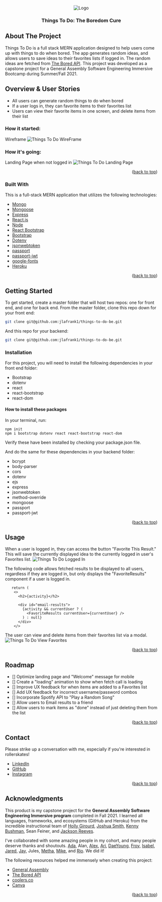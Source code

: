 <!-- PROJECT LOGO -->
<br />
<div align="center" id="top">
    <img src="assets/logo.png" alt="Logo">

  <h3 align="center">Things To Do: The Boredom Cure</h3>

</div>

<!-- ABOUT THE PROJECT -->

## About The Project

Things To Do is a full stack MERN application designed to help users come up with things to do when bored. The app generates random ideas, and allows users to save ideas to their favorites lists if logged in. The random ideas are fetched from [The Bored API](https://www.boredapi.com/). This project was developed as a capstone project for a General Assembly Software Engineering Immersive Bootcamp during Summer/Fall 2021.

## Overview & User Stories

- All users can generate random things to do when bored
- If a user logs in, they can favorite items to their favorites list
- Users can view their favorite items in one screen, and delete items from their list

### How it started:

Wireframe
![Things To Do WireFrame](./assets/wireframe.png)

### How it's going:

Landing Page when not logged in
![Things To Do Landing Page](./assets/scrn_loggedout.png)

<p align="right">(<a href="#top">back to top</a>)</p>

### Built With

This is a full-stack MERN application that utilizes the following technologies:

- [Mongo](https://www.mongodb.com/)
- [Mongoose](https://mongoosejs.com/docs/)
- [Express](https://expressjs.com/)
- [React.js](https://reactjs.org/)
- [Node](https://nodejs.org/en/)
- [React Bootstrap](https://react-bootstrap.github.io/)
- [Bootstrap](https://getbootstrap.com)
- [Dotenv](https://www.npmjs.com/package/dotenv)
- [jsonwebtoken](https://github.com/auth0/node-jsonwebtoken)
- [passport](https://www.passportjs.org/)
- [passport-jwt](http://www.passportjs.org/packages/passport-jwt/)
- [google-fonts](https://fonts.google.com/)
- [Heroku](https://www.heroku.com)

<p align="right">(<a href="#top">back to top</a>)</p>

<!-- GETTING STARTED -->

## Getting Started

To get started, create a master folder that will host two repos: one for front end, and one for back end. From the master folder, clone this repo down for your front end:

```sh
git clone git@github.com:jlafrank1/things-to-do-be.git
```

And this repo for your backend:

```sh
git clone git@github.com:jlafrank1/things-to-do-be.git
```

### Installation

For this project, you will need to install the following dependencies in your front end folder:

- Bootstrap
- dotenv
- react
- react-bootstrap
- react-dom

#### How to install these packages

In your terminal, run:

```
npm init
npm i bootstrap dotenv react react-bootstrap react-dom
```

Verify these have been installed by checking your package.json file.

And do the same for these dependencies in your backend folder:

- bcrypt
- body-parser
- cors
- dotenv
- ejs
- express
- jsonwebtoken
- method-override
- mongoose
- passport
- passport-jwt

<p align="right">(<a href="#top">back to top</a>)</p>

<!-- USAGE EXAMPLES -->

## Usage

When a user is logged in, they can access the button "Favorite This Result." This will save the currently displayed idea to the currently logged in user's Favorites list.
![Things To Do Logged In](./assets/scrn_loggedin.png)

The following code allows fetched results to be displayed to all users, regardless if they are logged in, but only displays the "FavoriteResults" component if a user is logged in.

```
   return (
    <>
      <h2>{activity}</h2>

      <div id="email-results">
        {activity && currentUser ? (
          <FavoriteResults currentUser={currentUser} />
        ) : null}
      </div>
    </>
```

The user can view and delete items from their favorites list via a modal.
![Things To Do View Favorites](./assets/scrn_faves.png)

<p align="right">(<a href="#top">back to top</a>)</p>

<!-- ROADMAP -->

## Roadmap

- [] Optimize landing page and "Welcome" message for mobile
- [] Create a "loading" animation to show when fetch call is loading
- [] Improve UX feedback for when items are added to a Favorites list
- [] Add UX feedback for incorrect username/password combos
- [] Incorporate Spotify API to "Play a Random Song"
- [] Allow users to Email results to a friend
- [] Allow users to mark items as "done" instead of just deleting them from the list

<p align="right">(<a href="#top">back to top</a>)</p>

<!-- CONTACT -->

## Contact

Please strike up a conversation with me, especially if you're interested in rollerskates!

- [LinkedIn](https://www.linkedin.com/in/jesslafrank/)
- [GitHub](https://github.com/jlafrank1)
- [Instagram](https://www.instagram.com/blood.sweat.and.ears/)

<p align="right">(<a href="#top">back to top</a>)</p>

<!-- ACKNOWLEDGMENTS -->

## Acknowledgments

This product is my capstone project for the **General Assembly Software Engineering Immersive program** completed in Fall 2021. I learned all languages, frameworks, and ecosystems (GitHub and Heroku) from the incredible instructional team of [Holly Girourd](https://github.com/hollygirouard), [Joshua Smith](https://github.com/maker-jws), [Kenny Bushman](https://github.com/kbbushman), Sean Feiner, and [Jackson Reeves](https://github.com/jtreeves).

I've collaborated with some amazing people in my cohort, and many people deserve thanks and shoutouts. [Ada](https://github.com/adaruiz93), Alan, [Alex](https://github.com/alxalves), [Ari](https://github.com/ari-flowers), [DaeYoung](https://github.com/style6513), [Froy](https://github.com/Froy-y), [Isabel](https://github.com/isabellukk), [Jared](https://github.com/jmalabed), [Jay](https://github.com/jthurber87), Jules, [Metha](https://github.com/methak), [Mike](https://github.com/hamilton-mike), and [Rio](https://github.com/riosol7). We did it!

The following resources helped me immensely when creating this project:

- [General Assembly](https://generalassemb.ly/)
- [The Bored API](https://www.boredapi.com/)
- [coolers.co](https://coolors.co/)
- [Canva](https://www.canva.com/)

<p align="right">(<a href="#top">back to top</a>)</p>
